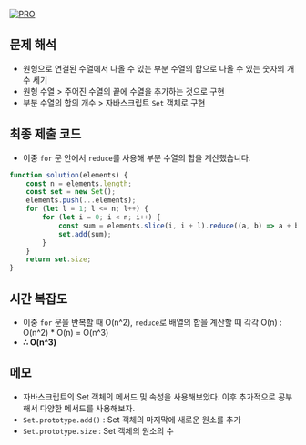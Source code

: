 [![PRO]][Link]

## 문제 해석

-   원형으로 연결된 수열에서 나올 수 있는 부분 수열의 합으로 나올 수 있는 숫자의 개수 세기
-   원형 수열 > 주어진 수열의 끝에 수열을 추가하는 것으로 구현
-   부분 수열의 합의 개수 > 자바스크립트 `Set` 객체로 구현

## 최종 제출 코드

-   이중 `for` 문 안에서 `reduce`를 사용해 부분 수열의 합을 계산했습니다.

```js
function solution(elements) {
    const n = elements.length;
    const set = new Set();
    elements.push(...elements);
    for (let l = 1; l <= n; l++) {
        for (let i = 0; i < n; i++) {
            const sum = elements.slice(i, i + l).reduce((a, b) => a + b);
            set.add(sum);
        }
    }
    return set.size;
}
```

## 시간 복잡도

-   이중 `for` 문을 반복할 때 O(n^2), `reduce`로 배열의 합을 계산할 때 각각 O(n) : O(n^2) \* O(n) = O(n^3)
-   **∴ O(n^3)**

## 메모

-   자바스크립트의 Set 객체의 메서드 및 속성을 사용해보았다. 이후 추가적으로 공부해서 다양한 메서드를 사용해보자.
-   `Set.prototype.add()` : Set 객체의 마지막에 새로운 원소를 추가
-   `Set.prototype.size` : Set 객체의 원소의 수

<!---------------------------------------------------------------------------->

[PRO]: https://github.com/GoSSaChin/algorithm-js/assets/107768516/67c43b52-bc3f-4571-a249-5519021afbb0
[Link]: https://school.programmers.co.kr/learn/courses/30/lessons/131701
